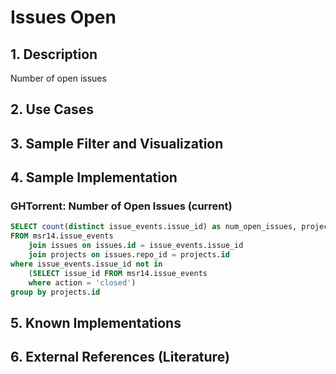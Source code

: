 # Issues Open

## 1. Description
Number of open issues

## 2. Use Cases

## 3. Sample Filter and Visualization

## 4. Sample Implementation

### GHTorrent: Number of Open Issues (current)

```SQL
SELECT count(distinct issue_events.issue_id) as num_open_issues, projects.name as project_name, url as url
FROM msr14.issue_events
	join issues on issues.id = issue_events.issue_id
	join projects on issues.repo_id = projects.id
where issue_events.issue_id not in
	(SELECT issue_id FROM msr14.issue_events
	where action = 'closed')
group by projects.id
```

## 5. Known Implementations

## 6. External References (Literature)
